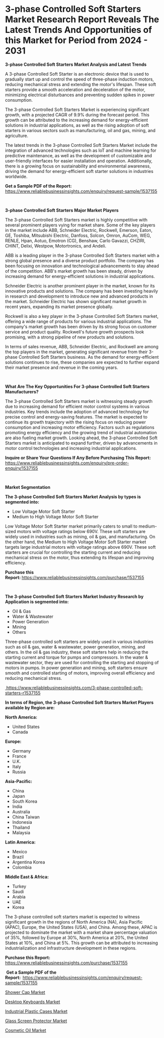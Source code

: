<p><h1>3-phase Controlled Soft Starters Market Research Report Reveals The Latest Trends And Opportunities of this Market for Period from 2024 - 2031</h1></p><p><strong>3-phase Controlled Soft Starters Market Analysis and Latest Trends</strong></p>
<p><p>A 3-phase Controlled Soft Starter is an electronic device that is used to gradually start up and control the speed of three-phase induction motors, reducing mechanical stress and extending the motor's lifespan. These soft starters provide a smooth acceleration and deceleration of the motor, minimizing electrical disturbances and preventing sudden spikes in power consumption.</p><p>The 3-phase Controlled Soft Starters Market is experiencing significant growth, with a projected CAGR of 9.9% during the forecast period. This growth can be attributed to the increasing demand for energy-efficient solutions in industrial applications, as well as the rising adoption of soft starters in various sectors such as manufacturing, oil and gas, mining, and agriculture.</p><p>The latest trends in the 3-phase Controlled Soft Starters Market include the integration of advanced technologies such as IoT and machine learning for predictive maintenance, as well as the development of customizable and user-friendly interfaces for easier installation and operation. Additionally, there is a growing focus on sustainability and environmental awareness, driving the demand for energy-efficient soft starter solutions in industries worldwide.</p></p>
<p><strong>Get a Sample PDF of the Report:&nbsp;</strong> <a href="https://www.reliablebusinessinsights.com/enquiry/request-sample/1537155">https://www.reliablebusinessinsights.com/enquiry/request-sample/1537155</a></p>
<p>&nbsp;</p>
<p><strong>3-phase Controlled Soft Starters Major Market Players</strong></p>
<p><p>The 3-phase Controlled Soft Starters market is highly competitive with several prominent players vying for market share. Some of the key players in the market include ABB, Schneider Electric, Rockwell, Emerson, Eaton, GE, Toshiba, Mitsubishi Electric, Danfoss, Solcon, Omron, AuCom, WEG, RENLE, Hpan, Aotuo, Emotron (CG), Benshaw, Carlo Gavazzi, CHZIRI, CHINT, Delixi, Westpow, Motortronics, and Andeli.</p><p>ABB is a leading player in the 3-phase Controlled Soft Starters market with a strong global presence and a diverse product portfolio. The company has been focusing on innovation and technological advancements to stay ahead of the competition. ABB's market growth has been steady, driven by increasing demand for energy-efficient solutions in industrial applications.</p><p>Schneider Electric is another prominent player in the market, known for its innovative products and solutions. The company has been investing heavily in research and development to introduce new and advanced products in the market. Schneider Electric has shown significant market growth in recent years, expanding its market presence globally.</p><p>Rockwell is also a key player in the 3-phase Controlled Soft Starters market, offering a wide range of products for various industrial applications. The company's market growth has been driven by its strong focus on customer service and product quality. Rockwell's future growth prospects look promising, with a strong pipeline of new products and solutions.</p><p>In terms of sales revenue, ABB, Schneider Electric, and Rockwell are among the top players in the market, generating significant revenue from their 3-phase Controlled Soft Starters business. As the demand for energy-efficient solutions continues to rise, these companies are expected to further expand their market presence and revenue in the coming years.</p></p>
<p>&nbsp;</p>
<p><strong>What Are The Key Opportunities For 3-phase Controlled Soft Starters Manufacturers?</strong></p>
<p><p>The 3-phase Controlled Soft Starters market is witnessing steady growth due to increasing demand for efficient motor control systems in various industries. Key trends include the adoption of advanced technology for precise control and energy-saving features. The market is expected to continue its growth trajectory with the rising focus on reducing power consumption and increasing motor efficiency. Factors such as regulations promoting energy efficiency and the growing trend of industrial automation are also fueling market growth. Looking ahead, the 3-phase Controlled Soft Starters market is anticipated to expand further, driven by advancements in motor control technologies and increasing industrial applications.</p></p>
<p><strong>Inquire or Share Your Questions If Any Before Purchasing This Report:</strong> <a href="https://www.reliablebusinessinsights.com/enquiry/pre-order-enquiry/1537155">https://www.reliablebusinessinsights.com/enquiry/pre-order-enquiry/1537155</a></p>
<p>&nbsp;</p>
<p><strong>Market Segmentation</strong></p>
<p><strong>The 3-phase Controlled Soft Starters Market Analysis by types is segmented into:</strong></p>
<p><ul><li>Low Voltage Motor Soft Starter</li><li>Medium to High Voltage Motor Soft Starter</li></ul></p>
<p><p>Low Voltage Motor Soft Starter market primarily caters to small to medium-sized motors with voltage ratings below 690V. These soft starters are widely used in industries such as mining, oil & gas, and manufacturing. On the other hand, the Medium to High Voltage Motor Soft Starter market targets large industrial motors with voltage ratings above 690V. These soft starters are crucial for controlling the starting current and reducing mechanical stress on the motor, thus extending its lifespan and improving efficiency.</p></p>
<p><strong>Purchase this Report:&nbsp;</strong><a href="https://www.reliablebusinessinsights.com/purchase/1537155">https://www.reliablebusinessinsights.com/purchase/1537155</a></p>
<p>&nbsp;</p>
<p><strong>The 3-phase Controlled Soft Starters Market Industry Research by Application is segmented into:</strong></p>
<p><ul><li>Oil & Gas</li><li>Water & Wastewater</li><li>Power Generation</li><li>Mining</li><li>Others</li></ul></p>
<p><p>Three-phase controlled soft starters are widely used in various industries such as oil & gas, water & wastewater, power generation, mining, and others. In the oil & gas industry, these soft starters help in reducing the starting current and torque for pumps and compressors. In the water & wastewater sector, they are used for controlling the starting and stopping of motors in pumps. In power generation and mining, soft starters ensure smooth and controlled starting of motors, improving overall efficiency and reducing mechanical stress.</p></p>
<p><a href="https://www.reliablebusinessinsights.com/3-phase-controlled-soft-starters-r1537155">&nbsp;https://www.reliablebusinessinsights.com/3-phase-controlled-soft-starters-r1537155</a></p>
<p><strong>In terms of Region, the 3-phase Controlled Soft Starters Market Players available by Region are:</strong></p>
<p>
    <p> <strong> North America: </strong>
        <ul>
            <li>United States</li>
            <li>Canada</li>
        </ul>
        </p> 
    <p> <strong> Europe: </strong>
        <ul>
            <li>Germany</li>
            <li>France</li>
            <li>U.K.</li>
            <li>Italy</li>
            <li>Russia</li>
        </ul>
        </p> 
    <p> <strong> Asia-Pacific: </strong>
        <ul>
            <li>China</li>
            <li>Japan</li>
            <li>South Korea</li>
            <li>India</li>
            <li>Australia</li>
            <li>China Taiwan</li>
            <li>Indonesia</li>
            <li>Thailand</li>
            <li>Malaysia</li>
        </ul>
        </p> 
    <p> <strong> Latin America: </strong>
        <ul>
            <li>Mexico</li>
            <li>Brazil</li>
            <li>Argentina Korea</li>
            <li>Colombia</li>
        </ul>
        </p> 
    <p> <strong> Middle East & Africa: </strong>
        <ul>
            <li>Turkey</li>
            <li>Saudi</li>
            <li>Arabia</li>
            <li>UAE</li>
            <li>Korea</li>
        </ul>
    </p>
    </p>
<p><p>The 3-phase controlled soft starters market is expected to witness significant growth in the regions of North America (NA), Asia Pacific (APAC), Europe, the United States (USA), and China. Among these, APAC is projected to dominate the market with a market share percentage valuation of 35%, followed by Europe at 30%, North America at 20%, the United States at 10%, and China at 5%. This growth can be attributed to increasing industrialization and infrastructure development in these regions.</p></p>
<p><strong>Purchase this Report: </strong><a href="https://www.reliablebusinessinsights.com/purchase/1537155">https://www.reliablebusinessinsights.com/purchase/1537155</a></p>
<p>&nbsp;<strong>Get a Sample PDF of the Report:&nbsp;&nbsp;</strong><a href="https://www.reliablebusinessinsights.com/enquiry/request-sample/1537155">https://www.reliablebusinessinsights.com/enquiry/request-sample/1537155</a></p>
<p><strong></strong></p>
<p><p><a href="https://medium.com/@tankuser238_5568/shower-cap-market-size-share-trends-analysis-report-by-product-non-disposable-shower-1f864391b175">Shower Cap Market</a></p><p><a href="https://medium.com/@guyskiles48/desktop-keyboards-market-size-growth-and-industry-analysis-by-market-segmentation-and-regional-4d4be49afbcd">Desktop Keyboards Market</a></p><p><a href="https://medium.com/@richard_ellings/insights-into-the-industrial-plastic-cases-industry-market-financial-status-market-size-and-34302b7cf154">Industrial Plastic Cases Market</a></p><p><a href="https://medium.com/@tigerlookbaliw/insights-into-the-glass-screen-protector-market-size-which-is-expanding-with-a-9-7-4c8b722c8cc2">Glass Screen Protector Market</a></p><p><a href="https://medium.com/@ransomohns/global-cosmetic-oil-market-is-projected-to-grow-at-a-cagr-of-4-2-fceec98fa77a">Cosmetic Oil Market</a></p></p>